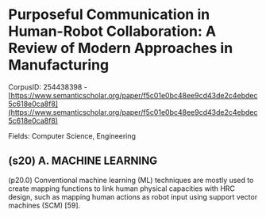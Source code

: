 # Purposeful Communication in Human-Robot Collaboration: A Review of Modern Approaches in Manufacturing

CorpusID: 254438398 - [https://www.semanticscholar.org/paper/f5c01e0bc48ee9cd43de2c4ebdec5c618e0ca8f8](https://www.semanticscholar.org/paper/f5c01e0bc48ee9cd43de2c4ebdec5c618e0ca8f8)

Fields: Computer Science, Engineering

## (s20) A. MACHINE LEARNING
(p20.0) Conventional machine learning (ML) techniques are mostly used to create mapping functions to link human physical capacities with HRC design, such as mapping human actions as robot input using support vector machines (SCM) [59].
